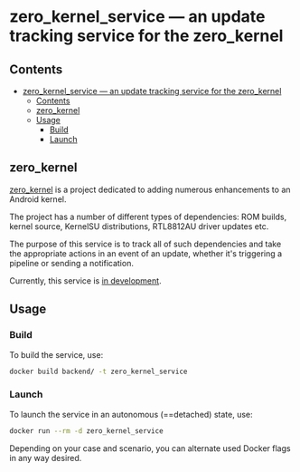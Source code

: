 # zero_kernel_service — an update tracking service for the zero_kernel

## Contents
- [zero\_kernel\_service — an update tracking service for the zero\_kernel](#zero_kernel_service--an-update-tracking-service-for-the-zero_kernel)
  - [Contents](#contents)
  - [zero\_kernel](#zero_kernel)
  - [Usage](#usage)
    - [Build](#build)
    - [Launch](#launch)

## zero_kernel

[zero_kernel](https://github.com/seppzer0/zero_kernel) is a project dedicated to adding numerous enhancements to an Android kernel.

The project has a number of different types of dependencies: ROM builds, kernel source, KernelSU distributions, RTL8812AU driver updates etc.

The purpose of this service is to track all of such dependencies and take the appropriate actions in an event of an update, whether it's triggering a pipeline or sending a notification.

Currently, this service is <u>in development</u>.

## Usage

### Build

To build the service, use:

```sh
docker build backend/ -t zero_kernel_service
```

### Launch

To launch the service in an autonomous (==detached) state, use:

```sh
docker run --rm -d zero_kernel_service
```

Depending on your case and scenario, you can alternate used Docker flags in any way desired.
